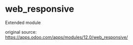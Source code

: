 # web_responsive
Extended module

original source: https://apps.odoo.com/apps/modules/12.0/web_responsive/
